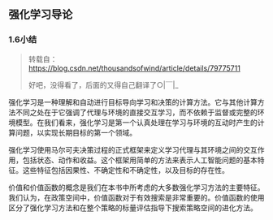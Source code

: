 ## 强化学习导论

### 1.6小结

> 转载自：https://blog.csdn.net/thousandsofwind/article/details/79775711  
>
> 好吧，没得看了，后面的又得自己翻译了○|￣|_

强化学习是一种理解和自动进行目标导向学习和决策的计算方法。它与其他计算方法不同之处在于它强调了代理与环境的直接交互学习，而不依赖于监督或完整的环境模型。在我们看来，强化学习是第一个认真处理在学习与环境的互动时产生的计算问题，以实现长期目标的第一个领域。

​    强化学习使用马尔可夫决策过程的正式框架来定义学习代理与其环境之间的交互作用，包括状态、动作和收益。这个框架用简单的方法来表示人工智能问题的基本特征。这些特征包括因果性、不确定性和不确定性，以及目标的存在性。

​    价值和价值函数的概念是我们在本书中所考虑的大多数强化学习方法的主要特征。我们认为，在政策空间中，价值函数对于有效搜索是非常重要的。价值函数的使用区分了强化学习方法和在整个策略的标量评估指导下搜索策略空间的进化方法。